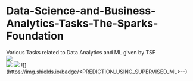 # Data-Science-and-Business-Analytics-Tasks-The-Sparks-Foundation
Various Tasks related to Data Analytics and ML given by TSF\
![](https://img.shields.io/badge/<Author>-<Shubhang_Shukla>-informational?style=flat&logo=data:image/svg%2bxml;base64,<BASE64_DATA>)\
![](https://img.shields.io/badge/<Programming_Language>-<Python>-informational?style=flat&logo=data:image/svg%2bxml;base64,<BASE64_DATA>)
![](https://img.shields.io/badge/<Tools>-<Jupyter_Notebook>-informational?style=flat&logo=data:image/svg%2bxml;base64,<BASE64_DATA>)
![](https://img.shields.io/badge/<PREDICTION_USING_SUPERVISED_ML>-<LEVEL BEGINNER>-<YELLOW>)
